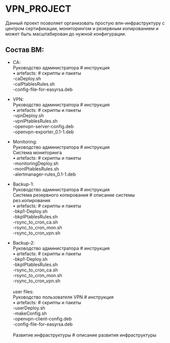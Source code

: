 # VPN_PROJECT
Данный проект позволяет организовать простую впн-инфраструктуру с центром сертификации, мониторингом и резервным копированием и может быть масштабирован до нужной конфигурации.

## Состав ВМ:
- CA:\
         Руководство администратора    	                       # инструкция \
    • artefacts:  				               # скрипты и пакеты \
	-caDeploy.sh \
	-caIPtablesRules.sh \
	-config-file-for-easyrsa.deb 
- VPN: \
	Руководство администратора	          		# инструкция \
    • artefacts:				                # скрипты и пакеты \
	-vpnDeploy.sh \
	-vpnIPtablesRules.sh \
	-openvpn-server-config.deb  
	-openvpn-exporter_0.1-1.deb 
- Monitoring: \
	Руководство администратора	         # инструкция \
	Система мониторинга \
    • artefacts:				               # скрипты и пакеты \
	-monitoringDeploy.sh \
	-monIPtablesRules.sh \
	-alertmanager-rules_0.1-1.deb 

- Backup-1: \
	Руководство администратора	        # инструкция \
	Система резервного копирования	    # описание системы рез.копирования \
    • artefacts:				              # скрипты и пакеты \
	-bkp1-Deploy.sh \
	-bkpIPtablesRules.sh \
	-rsync_to_cron_ca.sh  \
	-rsync_to_cron_mon.sh \
	-rsync_to_cron_vpn.sh 

- Backup-2:\
 Руководство администратора	          # инструкция \
    • artefacts:				              # скрипты и пакеты \
	-bkp1-Deploy.sh \
	-bkpIPtablesRules.sh \
	-rsync_to_cron_ca.sh \
-rsync_to_cron_mon.sh \
-rsync_to_cron_vpn.sh \
\
user files: \
	Руководство пользователя VPN	      # инструкция \
    • artefacts:				              # скрипты и пакеты \
	-userDeploy.sh \
	-makeConfig.sh \
	-openvpn-client-config.deb \
-config-file-for-easyrsa.deb \
\
Развитие инфраструктуры			          # описание развития инфраструктуры 

